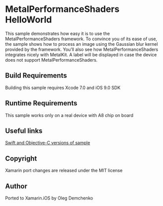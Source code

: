 MetalPerformanceShaders HelloWorld
==============

This sample demonstrates how easy it is to use the MetalPerformanceShaders framework. To convince you of its ease of use, the sample shows how to process an image using the Gaussian blur kernel provided by the framework. You’ll also see how MetalPerformanceShaders integrates nicely with MetalKit. A label will be displayed in case the device does not support MetalPerformanceShaders.

Build Requirements
------------------

Building this sample requires Xcode 7.0 and iOS 9.0 SDK

Runtime Requirements
------------------

This sample works only on a real device with A8 chip on board

Useful links
-------------

[Swift and Objective-C versions of sample](https://developer.apple.com/library/prerelease/ios/samplecode/MetalPerformanceShadersHelloWorld/Introduction/Intro.html#//apple_ref/doc/uid/TP40016188)

Copyright
--------

Xamarin port changes are released under the MIT license

Author
------

Ported to Xamarin.iOS by Oleg Demchenko

